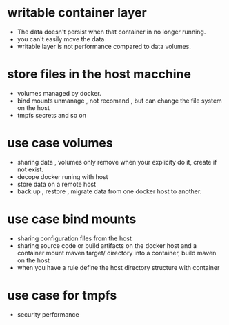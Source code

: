 

#  writable container layer

- The data doesn't persist when that container in no longer running.
- you can't easily move the data
- writable layer is not performance compared to  data volumes.

# store files in the host macchine

- volumes   managed by docker.
- bind mounts  unmanage , not recomand  , but can change the file system on the host
- tmpfs    secrets and so on


# use case volumes

- sharing data  , volumes only remove when your explicity do it, create if not exist.
- decope docker runing with host
- store data on a remote  host
- back up , restore , migrate data from  one docker host to another.

# use case bind mounts

- sharing configuration files from the host
- sharing source code or build artifacts on the docker host and a container  mount maven target/ directory into a container, build maven on the host
- when you have a rule define the host directory structure with container


# use case for tmpfs

- security  performance
